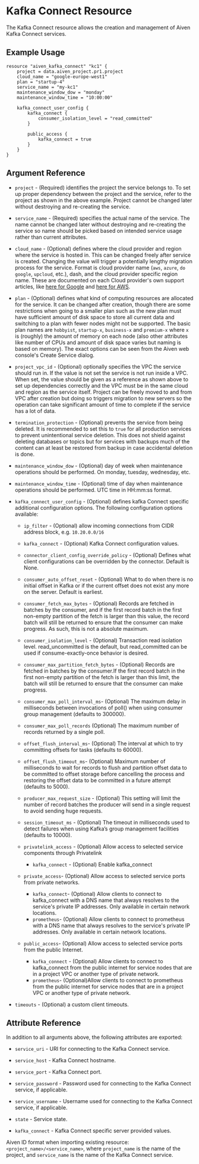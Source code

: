 # Kafka Connect Resource

The Kafka Connect resource allows the creation and management of Aiven Kafka Connect services.

## Example Usage

```hcl
resource "aiven_kafka_connect" "kc1" {
    project = data.aiven_project.pr1.project
    cloud_name = "google-europe-west1"
    plan = "startup-4"
    service_name = "my-kc1"
    maintenance_window_dow = "monday"
    maintenance_window_time = "10:00:00"
    
    kafka_connect_user_config {
        kafka_connect {
            consumer_isolation_level = "read_committed"
        }

        public_access {
            kafka_connect = true
        }
    }
}
```

## Argument Reference

* `project` - (Required) identifies the project the service belongs to. To set up proper dependency
between the project and the service, refer to the project as shown in the above example.
Project cannot be changed later without destroying and re-creating the service.

* `service_name` - (Required) specifies the actual name of the service. The name cannot be changed
later without destroying and re-creating the service so name should be picked based on
intended service usage rather than current attributes.

* `cloud_name` - (Optional) defines where the cloud provider and region where the service is hosted
in. This can be changed freely after service is created. Changing the value will trigger
a potentially lengthy migration process for the service. Format is cloud provider name
(`aws`, `azure`, `do` `google`, `upcloud`, etc.), dash, and the cloud provider
specific region name. These are documented on each Cloud provider's own support articles,
like [here for Google](https://cloud.google.com/compute/docs/regions-zones/) and
[here for AWS](https://docs.aws.amazon.com/AmazonRDS/latest/UserGuide/Concepts.RegionsAndAvailabilityZones.html).

* `plan` - (Optional) defines what kind of computing resources are allocated for the service. It can
be changed after creation, though there are some restrictions when going to a smaller
plan such as the new plan must have sufficient amount of disk space to store all current
data and switching to a plan with fewer nodes might not be supported. The basic plan
names are `hobbyist`, `startup-x`, `business-x` and `premium-x` where `x` is
(roughly) the amount of memory on each node (also other attributes like number of CPUs
and amount of disk space varies but naming is based on memory). The exact options can be
seen from the Aiven web console's Create Service dialog.

* `project_vpc_id` - (Optional) optionally specifies the VPC the service should run in. If the value
is not set the service is not run inside a VPC. When set, the value should be given as a
reference as shown above to set up dependencies correctly and the VPC must be in the same
cloud and region as the service itself. Project can be freely moved to and from VPC after
creation but doing so triggers migration to new servers so the operation can take
significant amount of time to complete if the service has a lot of data.

* `termination_protection` - (Optional) prevents the service from being deleted. It is recommended to
set this to `true` for all production services to prevent unintentional service
deletion. This does not shield against deleting databases or topics but for services
with backups much of the content can at least be restored from backup in case accidental
deletion is done.

* `maintenance_window_dow` - (Optional) day of week when maintenance operations should be performed. 
On monday, tuesday, wednesday, etc.

* `maintenance_window_time` - (Optional) time of day when maintenance operations should be performed. 
UTC time in HH:mm:ss format.

* `kafka_connect_user_config` - (Optional) defines kafka Connect specific additional configuration options. 
The following configuration options available:
    * `ip_filter` - (Optional) allow incoming connections from CIDR address block, e.g. `10.20.0.0/16`
    * `kafka_connect` - (Optional) Kafka Connect configuration values.
    * `connector_client_config_override_policy` - (Optional) Defines what client configurations can be 
    overridden by the connector. Default is None.
    * `consumer_auto_offset_reset` - (Optional) What to do when there is no initial offset in Kafka or 
    if the current offset does not exist any more on the server. Default is earliest.
    * `consumer_fetch_max_bytes` - (Optional) Records are fetched in batches by the consumer, and if 
    the first record batch in the first non-empty partition of the fetch is larger than this value, 
    the record batch will still be returned to ensure that the consumer can make progress. As such, 
    this is not a absolute maximum.
    * `consumer_isolation_level` - (Optional) Transaction read isolation level. read_uncommitted is 
    the default, but read_committed can be used if consume-exactly-once behavior is desired.     
    * `consumer_max_partition_fetch_bytes` - (Optional) Records are fetched in batches by the consumer.If 
    the first record batch in the first non-empty partition of the fetch is larger than this limit, 
    the batch will still be returned to ensure that the consumer can make progress.                                                   
    * `consumer_max_poll_interval_ms`- (Optional) The maximum delay in milliseconds between invocations 
    of poll() when using consumer group management (defaults to 300000).
    * `consumer_max_poll_records` (Optional) The maximum number of records returned by a single poll.
    * `offset_flush_interval_ms`- (Optional) The interval at which to try committing offsets for tasks 
    (defaults to 60000).
    * `offset_flush_timeout_ms`- (Optional) Maximum number of milliseconds to wait for records to flush 
    and partition offset data to be committed to offset storage before cancelling the process and restoring 
    the offset data to be committed in a future attempt (defaults to 5000).
    * `producer_max_request_size` - (Optional) This setting will limit the number of record batches the 
    producer will send in a single request to avoid sending huge requests. 
    * `session_timeout_ms` - (Optional) The timeout in milliseconds used to detect failures when using Kafka’s 
    group management facilities (defaults to 10000).
      
    * `privatelink_access` - (Optional) Allow access to selected service components through Privatelink
        * `kafka_connect` - (Optional) Enable kafka_connect

    * `private_access`- (Optional) Allow access to selected service ports from private networks.
        * `kafka_connect`- (Optional)  Allow clients to connect to kafka_connect with a DNS name that 
         always resolves to the service's private IP addresses. Only available in certain network locations.
        * `prometheus`- (Optional) Allow clients to connect to prometheus with a DNS name that always resolves to 
         the service's private IP addresses. Only available in certain network locations.
      
    * `public_access`- (Optional) Allow access to selected service ports from the public Internet.
        * `kafka_connect` - (Optional) Allow clients to connect to kafka_connect from the public internet for 
        service nodes that are in a project VPC or another type of private network.
        * `prometheus`- (Optional)Allow clients to connect to prometheus from the public internet for service 
        nodes that are in a project VPC or another type of private network.

* `timeouts` - (Optional) a custom client timeouts.

## Attribute Reference

In addition to all arguments above, the following attributes are exported:

* `service_uri` - URI for connecting to the Kafka Connect service.

* `service_host` - Kafka Connect hostname.

* `service_port` - Kafka Connect port.

* `service_password` - Password used for connecting to the Kafka Connect service, if applicable.

* `service_username` - Username used for connecting to the Kafka Connect service, if applicable.

* `state` - Service state.

* `kafka_connect` - Kafka Connect specific server provided values.

Aiven ID format when importing existing resource: `<project_name>/<service_name>`, where `project_name`
is the name of the project, and `service_name` is the name of the Kafka Connect service.
